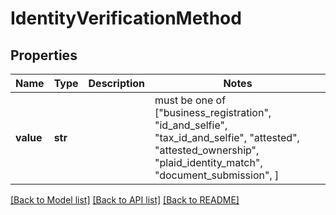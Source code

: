 # IdentityVerificationMethod


## Properties
Name | Type | Description | Notes
------------ | ------------- | ------------- | -------------
**value** | **str** |  |  must be one of ["business_registration", "id_and_selfie", "tax_id_and_selfie", "attested", "attested_ownership", "plaid_identity_match", "document_submission", ]

[[Back to Model list]](../README.md#documentation-for-models) [[Back to API list]](../README.md#documentation-for-api-endpoints) [[Back to README]](../README.md)


